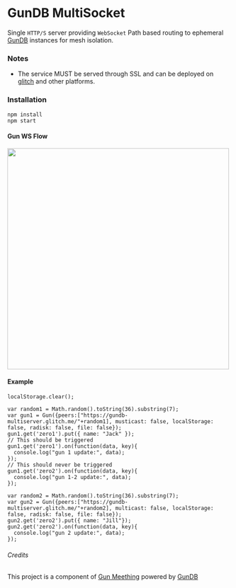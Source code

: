 # GunDB MultiSocket
Single `HTTP/S` server providing `WebSocket` Path based routing to ephemeral [GunDB](https://gun.eco) instances for mesh isolation.

### Notes
* The service MUST be served through SSL and can be deployed on [glitch](https://glitch.com/~gundb-multiserver) and other platforms.

### Installation
```
npm install
npm start
```

#### Gun WS Flow

<img src="https://user-images.githubusercontent.com/1423657/79556065-d4b55e00-80a0-11ea-8a6a-b85aa0c90cf0.png" width=500/>

#### Example
```
localStorage.clear();

var random1 = Math.random().toString(36).substring(7);
var gun1 = Gun({peers:["https://gundb-multiserver.glitch.me/"+random1], musticast: false, localStorage: false, radisk: false, file: false});
gun1.get('zero1').put({ name: "Jack" });
// This should be triggered
gun1.get('zero1').on(function(data, key){
  console.log("gun 1 update:", data);
});
// This should never be triggered
gun1.get('zero2').on(function(data, key){
  console.log("gun 1-2 update:", data);
});

var random2 = Math.random().toString(36).substring(7);
var gun2 = Gun({peers:["https://gundb-multiserver.glitch.me/"+random2], multicast: false, localStorage: false, radisk: false, file: false});
gun2.get('zero2').put({ name: "Jill"});
gun2.get('zero2').on(function(data, key){
  console.log("gun 2 update:", data);
});
```

###### Credits
This project is a component of [Gun Meething](https://github.com/meething/webrtc-gun) powered by [GunDB](https://gun.eco)


